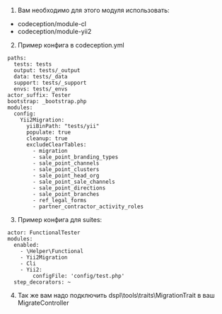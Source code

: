 1. Вам необходимо для этого модуля использовать:
- codeception/module-cl
- codeception/module-yii2

2. Пример конфига в codeception.yml
```
paths:
  tests: tests
  output: tests/_output
  data: tests/_data
  support: tests/_support
  envs: tests/_envs
actor_suffix: Tester
bootstrap: _bootstrap.php
modules:
  config:
    Yii2Migration:
      yiiBinPath: "tests/yii"
      populate: true
      cleanup: true
      excludeClearTables:
        - migration
        - sale_point_branding_types
        - sale_point_channels
        - sale_point_clusters
        - sale_point_head_org
        - sale_point_sale_channels
        - sale_point_directions
        - sale_point_branches
        - ref_legal_forms
        - partner_contractor_activity_roles
```
3. Пример конфига для suites:
```
actor: FunctionalTester
modules:
  enabled:
    - \Helper\Functional
    - Yii2Migration
    - Cli
    - Yii2:
        configFile: 'config/test.php'
  step_decorators: ~
```
4. Так же вам надо подключить dspl\tools\traits\MigrationTrait в ваш MigrateController